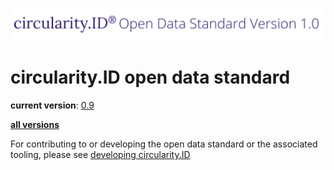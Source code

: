 ![circularity id logo](logo.jpg)

# circularity.ID open data standard

__current version__: [0.9](https://github.com/circularfashion/cf-circularity-id-standard/blob/master/schema/0.9/schema.rng)

__[all versions](https://github.com/circularfashion/cf-circularity-id-standard/tree/master/schema)__

For contributing to or developing the open data standard or the associated tooling, please see [developing circularity.ID](develop.md)
